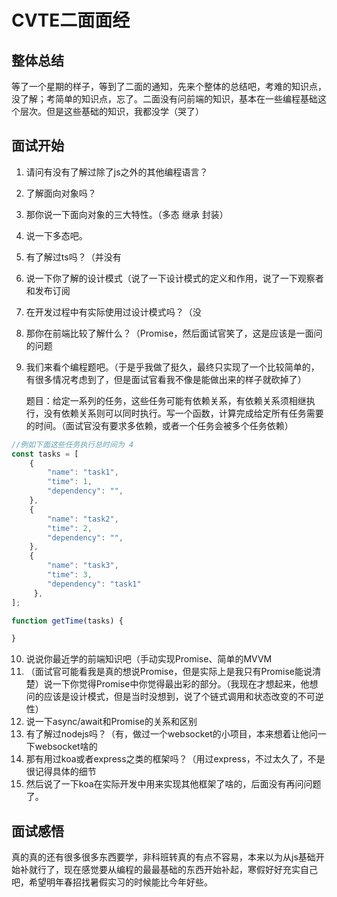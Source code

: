 # CVTE二面面经

## 整体总结

等了一个星期的样子，等到了二面的通知，先来个整体的总结吧，考难的知识点，没了解；考简单的知识点，忘了。二面没有问前端的知识，基本在一些编程基础这个层次。但是这些基础的知识，我都没学（哭了）

## 面试开始

1. 请问有没有了解过除了js之外的其他编程语言？

2. 了解面向对象吗？

3. 那你说一下面向对象的三大特性。（多态 继承 封装）

4. 说一下多态吧。

5. 有了解过ts吗？（并没有

6. 说一下你了解的设计模式（说了一下设计模式的定义和作用，说了一下观察者和发布订阅

7. 在开发过程中有实际使用过设计模式吗？（没

8. 那你在前端比较了解什么？（Promise，然后面试官笑了，这是应该是一面问的问题

9. 我们来看个编程题吧。（于是乎我做了挺久，最终只实现了一个比较简单的，有很多情况考虑到了，但是面试官看我不像是能做出来的样子就砍掉了）

   题目：给定一系列的任务，这些任务可能有依赖关系，有依赖关系须相继执行，没有依赖关系则可以同时执行。写一个函数，计算完成给定所有任务需要的时间。（面试官没有要求多依赖，或者一个任务会被多个任务依赖）

```javascript
//例如下面这些任务执行总时间为 4
const tasks = [
    {
        "name": "task1",
        "time": 1,
        "dependency": "",
    },
    {
        "name": "task2",
        "time": 2,
        "dependency": "",
    },
    {
        "name": "task3",
        "time": 3,
        "dependency": "task1"
     },
];

function getTime(tasks) {

}
```

10. 说说你最近学的前端知识吧（手动实现Promise、简单的MVVM
11. （面试官可能看我是真的想说Promise，但是实际上是我只有Promise能说清楚）说一下你觉得Promise中你觉得最出彩的部分。（我现在才想起来，他想问的应该是设计模式，但是当时没想到，说了个链式调用和状态改变的不可逆性）
12. 说一下async/await和Promise的关系和区别
13. 有了解过nodejs吗？（有，做过一个websocket的小项目，本来想着让他问一下websocket啥的
14. 那有用过koa或者express之类的框架吗？（用过express，不过太久了，不是很记得具体的细节
15. 然后说了一下koa在实际开发中用来实现其他框架了啥的，后面没有再问问题了。

## 面试感悟

真的真的还有很多很多东西要学，非科班转真的有点不容易，本来以为从js基础开始补就行了，现在感觉要从编程的最最基础的东西开始补起，寒假好好充实自己吧，希望明年春招找暑假实习的时候能比今年好些。